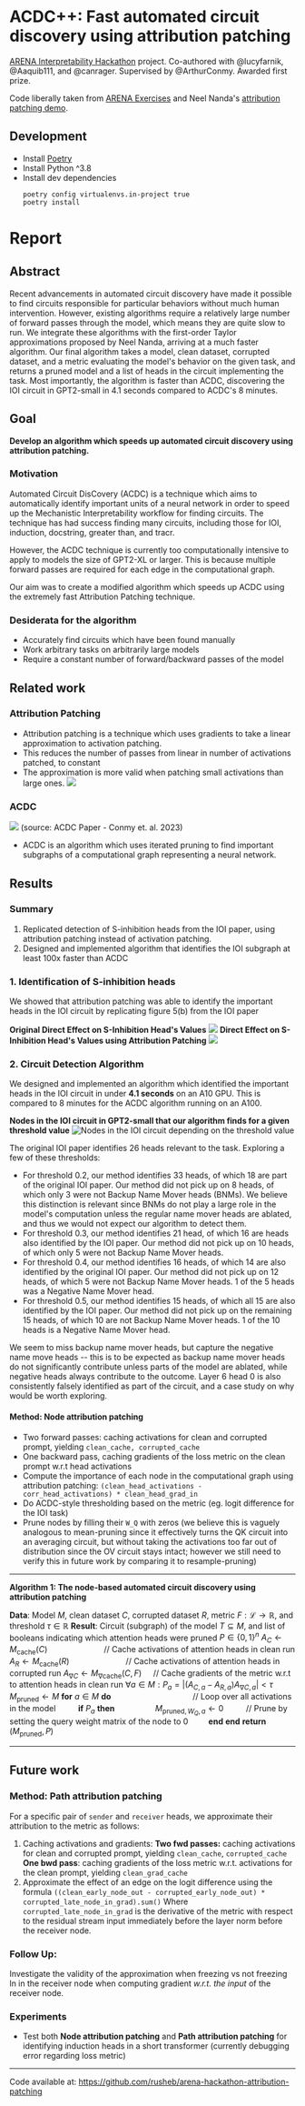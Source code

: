 # ACDC++: Fast automated circuit discovery using attribution patching
[ARENA Interpretability Hackathon](https://alignmentjam.com/jam/arena-interpretability) project. Co-authored with @lucyfarnik, @Aaquib111, and @canrager. Supervised by @ArthurConmy. Awarded first prize.

Code liberally taken from [ARENA Exercises](https://github.com/callummcdougall/ARENA_2.0) and Neel Nanda's [attribution patching demo](https://colab.research.google.com/github/neelnanda-io/TransformerLens/blob/main/demos/Attribution_Patching_Demo.ipynb#scrollTo=f8BHMKYEiAxN).

## Development
* Install [Poetry](https://python-poetry.org/docs/#installation)
* Install Python ^3.8
* Install dev dependencies
    ```
    poetry config virtualenvs.in-project true
    poetry install
    ```

# Report

## Abstract
Recent advancements in automated circuit discovery have made it possible to find circuits responsible for particular behaviors without much human intervention. However, existing algorithms require a relatively large number of forward passes through the model, which means they are quite slow to run. We integrate these algorithms with the first-order Taylor approximations proposed by Neel Nanda, arriving at a much faster algorithm. Our final algorithm takes a model, clean dataset, corrupted dataset, and a metric evaluating the model's behavior on the given task, and returns a pruned model and a list of heads in the circuit implementing the task. Most importantly, the algorithm is faster than ACDC, discovering the IOI circuit in GPT2-small in 4.1 seconds compared to ACDC's 8 minutes.

## Goal

**Develop an algorithm which speeds up automated circuit discovery using attribution patching.**

### Motivation

Automated Circuit DisCovery (ACDC) is a technique which aims to automatically identify important units of a neural network in order to speed up the Mechanistic Interpretability workflow for finding circuits. The technique has had success finding many circuits, including those for IOI, induction, docstring, greater than, and tracr.

However, the ACDC technique is currently too computationally intensive to apply to models the size of GPT2-XL or larger. This is because multiple forward passes are required for each edge in the computational graph. 

Our aim was to create a modified algorithm which speeds up ACDC using the extremely fast Attribution Patching technique.

### Desiderata for the algorithm

- Accurately find circuits which have been found manually
- Work arbitrary tasks on arbitrarily large models
- Require a constant number of forward/backward passes of the model
    
    
## Related work

### Attribution Patching
- Attribution patching is a technique which uses gradients to take a linear approximation to activation patching.
- This reduces the number of passes from linear in number of activations patched, to constant
- The approximation is more valid when patching small activations than large ones. 
![](https://hackmd.io/_uploads/r1OKBuQPn.png)


### ACDC
![](https://hackmd.io/_uploads/Sytz3dQP2.png)
(source: ACDC Paper - Conmy et. al. 2023)

- ACDC is an algorithm which uses iterated pruning to find important subgraphs of a computational graph representing a neural network.


## Results

<!-- We test whether attribution patching is an actual  -->

### Summary
1. Replicated detection of S-inhibition heads from the IOI paper, using attribution patching instead of activation patching.
1. Designed and implemented algorithm that identifies the IOI subgraph at least 100x faster than ACDC


### 1. Identification of S-inhibition heads

We showed that attribution patching was able to identify the important heads in the IOI circuit by replicating figure 5(b) from the IOI paper

**Original Direct Effect on S-Inhibition Head's Values**
![](https://hackmd.io/_uploads/SkiHOFmv2.png)
**Direct Effect on S-Inhibition Head's Values using Attribution Patching**
![](https://hackmd.io/_uploads/rylsBuYQPn.png)


### 2. Circuit Detection Algorithm
We designed and implemented an algorithm which identified the important heads in the IOI circuit in under **4.1 seconds** on an A10 GPU. This is compared to 8 minutes for the ACDC algorithm running on an A100.
<!-- *TODO: Image or code?* -->
**Nodes in the IOI circuit in GPT2-small that our algorithm finds for a given threshold value**
![Nodes in the IOI circuit depending on the threshold value](https://hackmd.io/_uploads/BkjS_t7Dh.png)

The original IOI paper identifies 26 heads relevant to the task. Exploring a few of these thresholds:
- For threshold 0.2, our method identifies 33 heads, of which 18 are part of the original IOI paper. Our method did not pick up on 8 heads, of which only 3 were not Backup Name Mover heads (BNMs). We believe this distinction is relevant since BNMs do not play a large role in the model's computation unless the regular name mover heads are ablated, and thus we would not expect our algorithm to detect them.
- For threshold 0.3, our method identifies 21 head, of which 16 are heads also identified by the IOI paper. Our method did not pick up on 10 heads, of which only 5 were not Backup Name Mover heads.
- For threshold 0.4, our method identifies 16 heads, of which 14 are also identified by the original IOI paper. Our method did not pick up on 12 heads, of which 5 were not Backup Name Mover heads. 1 of the 5 heads was a Negative Name Mover head.
- For threshold 0.5, our method identifies 15 heads, of which all 15 are also identified by the IOI paper. Our method did not pick up on the remaining 15 heads, of which 10 are not Backup Name Mover heads. 1 of the 10 heads is a Negative Name Mover head.

We seem to miss backup name mover heads, but capture the negative name move heads -- this is to be expected as backup name mover heads do not significantly contribute unless parts of the model are ablated, while negative heads always contribute to the outcome. Layer 6 head 0 is also consistently falsely identified as part of the circuit, and a case study on why would be worth exploring.

#### Method: Node attribution patching 
<!-- (first order approximation of Activation Patching) -->
- Two forward passes: caching activations for clean and corrupted prompt, yielding `clean_cache, corrupted_cache`
- One backward pass, caching gradients of the loss metric on the clean prompt w.r.t head activations 
- Compute the importance of each node in the computational graph using attribution patching: `(clean_head_activations - corr_head_activations) * clean_head_grad_in`
- Do ACDC-style thresholding based on the metric (eg. logit difference for the IOI task)
- Prune nodes by filling their `W_Q` with zeros (we believe this is vaguely analogous to mean-pruning since it effectively turns the QK circuit into an averaging circuit, but without taking the activations too far out of distribution since the OV circuit stays intact; however we still need to verify this in future work by comparing it to resample-pruning)

___
**Algorithm 1: The node-based automated circuit discovery using attribution patching**

**Data**: Model $M$, clean dataset $C$, corrupted dataset $R$, metric $F:\mathcal{L}\to\mathbb{R}$, and threshold $\tau\in\mathbb{R}$
**Result**: Circuit (subgraph) of the model $T\subseteq M$, and list of booleans indicating which attention heads were pruned $P\in\{0,1\}^n$<!-- Let $M_\text{cache}$ be a function that takes an input, and returns the cached activations of running that input through model $M$. Similarly, let $M_{\nabla\text{cache}}$ be a function that takes an input and a metric, and returns the cached gradients of the metric with respect to the attention head activations during the backward pass. -->
$A_C\leftarrow M_\text{cache}(C)\qquad\qquad\qquad$ // Cache activations of attention heads in clean run
$A_R\leftarrow M_\text{cache}(R)\qquad\qquad\qquad$ // Cache activations of attention heads in corrupted run
$A_{\nabla C}\leftarrow M_{\nabla\text{cache}}(C, F)\quad$ // Cache gradients of the metric w.r.t to attention heads in clean run
$\forall a\in M:P_a=\left|(A_{C,a}-A_{R,a})A_{\nabla C,a}\right|<\tau$
$M_\text{pruned}\leftarrow M$
**for** $a\in M$ **do**$\qquad\qquad\qquad\qquad\quad$// Loop over all activations in the model
$\qquad$ **if** $P_a$ **then**
$\qquad\qquad$ $M_{\text{pruned}, W_Q,a}\leftarrow0$ $\qquad$ // Prune by setting the query weight matrix of the node to 0
$\qquad$**end**
**end**
**return** $(M_\text{pruned},P)$
___

## Future work
### Method: Path attribution patching 
<!-- (First order approximation of Path Patching; already mostly finished) -->

For a specific pair of `sender` and `receiver` heads, we approximate their attribution to the metric as follows:

1. Caching activations and gradients:
**Two fwd passes:** caching activations for clean and corrupted prompt, yielding `clean_cache`, `corrupted_cache`
**One bwd pass**: caching gradients of the loss metric w.r.t. activations for the clean prompt, yielding `clean_grad_cache`
2. Approximate the effect of an edge on the logit difference using the formula `((clean_early_node_out - corrupted_early_node_out) * corrupted_late_node_in_grad).sum()`
Where `corrupted_late_node_in_grad` is the derivative of the metric with respect to the residual stream input immediately before the layer norm before the receiver node. 

<!-- We have already mostly finished this algorithm, but still need to fix certain parts. -->
### Follow Up:
Investigate the validity of the approximation when freezing vs not freezing ln in the receiver node when computing gradient *w.r.t. the input* of the receiver node.

### Experiments
- Test both **Node attribution patching** and **Path attribution patching** for identifying induction heads in a short transformer (currently debugging error regarding loss metric)

---
Code available at: https://github.com/rusheb/arena-hackathon-attribution-patching






    

    

<!-- ## Method

- summary of attribution patching
    
- summary of acdc
     -->

<!-- ** -->
